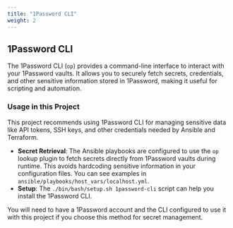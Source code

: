 ```yaml
---
title: "1Password CLI"
weight: 2
---
```


## 1Password CLI

The 1Password CLI (`op`) provides a command-line interface to interact with your 1Password vaults. It allows you to securely fetch secrets, credentials, and other sensitive information stored in 1Password, making it useful for scripting and automation.

### Usage in this Project

This project recommends using 1Password CLI for managing sensitive data like API tokens, SSH keys, and other credentials needed by Ansible and Terraform.

*   **Secret Retrieval**: The Ansible playbooks are configured to use the `op` lookup plugin to fetch secrets directly from 1Password vaults during runtime. This avoids hardcoding sensitive information in your configuration files. You can see examples in `ansible/playbooks/host_vars/localhost.yml`.
*   **Setup**: The `./bin/bash/setup.sh 1password-cli` script can help you install the 1Password CLI.

You will need to have a 1Password account and the CLI configured to use it with this project if you choose this method for secret management.
